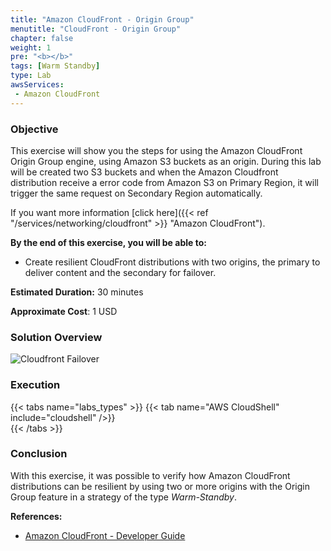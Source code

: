```yaml
---
title: "Amazon CloudFront - Origin Group"
menutitle: "CloudFront - Origin Group"
chapter: false
weight: 1
pre: "<b></b>"
tags: [Warm Standby]
type: Lab
awsServices:
 - Amazon CloudFront
---
```


### Objective

This exercise will show you the steps for using the Amazon CloudFront Origin Group engine, using Amazon S3 buckets as an origin. During this lab will be created two S3 buckets and when the Amazon Cloudfront distribution receive a error code from Amazon S3 on Primary Region, it will trigger the same request on Secondary Region automatically.  

If you want more information [click here]({{< ref "/services/networking/cloudfront" >}} "Amazon CloudFront").

**By the end of this exercise, you will be able to:**

- Create resilient CloudFront distributions with two origins, the primary to deliver content and the secondary for failover.

**Estimated Duration:** 30 minutes

**Approximate Cost**: 1 USD

### Solution Overview
![Cloudfront Failover](/images/cloudfront-origin-failover.png)


### Execution
{{< tabs name="labs_types" >}} 
{{< tab name="AWS CloudShell" include="cloudshell" />}}  
{{< /tabs >}}

### Conclusion

With this exercise, it was possible to verify how Amazon CloudFront distributions can be resilient by using two or more origins with the Origin Group feature in a strategy of the type *Warm-Standby*.

**References:** 
- [Amazon CloudFront - Developer Guide](https://docs.aws.amazon.com/AmazonCloudFront/latest/DeveloperGuide/high_availability_origin_failover.html#concept_origin_groups.creating)


